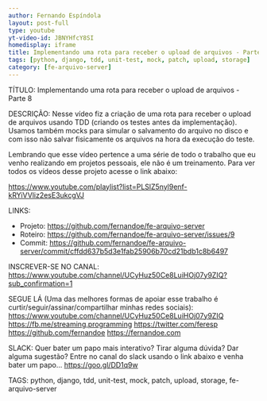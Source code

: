 ```yaml
---
author: Fernando Espíndola
layout: post-full
type: youtube
yt-video-id: JBNYHfcY8SI
homedisplay: iframe
title: Implementando uma rota para receber o upload de arquivos - Parte 8
tags: [python, django, tdd, unit-test, mock, patch, upload, storage]
category: [fe-arquivo-server]
---
```


TÍTULO:
Implementando uma rota para receber o upload de arquivos - Parte 8


DESCRIÇÃO:
Nesse vídeo fiz a criação de uma rota para receber o upload de arquivos usando TDD (criando os testes antes da implementação). Usamos também mocks para simular o salvamento do arquivo no disco e com isso não salvar fisicamente os arquivos na hora da execução do teste.

Lembrando que esse vídeo pertence a uma série de todo o trabalho que eu venho realizando em projetos pessoais, ele não é um treinamento. Para ver todos os vídeos desse projeto acesse o link abaixo:

https://www.youtube.com/playlist?list=PLSlZ5nyl9enf-kRYiVVliz2esE3ukcgVJ


LINKS:
- Projeto: https://github.com/fernandoe/fe-arquivo-server
- Roteiro: https://github.com/fernandoe/fe-arquivo-server/issues/9
- Commit: https://github.com/fernandoe/fe-arquivo-server/commit/cffdd637b5d3e1fab25906b70cd21bdb1c8b6497


INSCREVER-SE NO CANAL:
https://www.youtube.com/channel/UCyHuz50Ce8LuiHOj07y9ZIQ?sub_confirmation=1


SEGUE LÁ (Uma das melhores formas de apoiar esse trabalho é curtir/seguir/assinar/compartilhar minhas redes sociais):
https://www.youtube.com/channel/UCyHuz50Ce8LuiHOj07y9ZIQ
https://fb.me/streaming.programming
https://twitter.com/feresp
https://github.com/fernandoe
https://fernandoe.com


SLACK:
Quer bater um papo mais interativo? Tirar alguma dúvida? Dar alguma sugestão? Entre no canal do slack usando o link abaixo e venha bater um papo...
https://goo.gl/DD1q9w


TAGS:
python, django, tdd, unit-test, mock, patch, upload, storage, fe-arquivo-server
